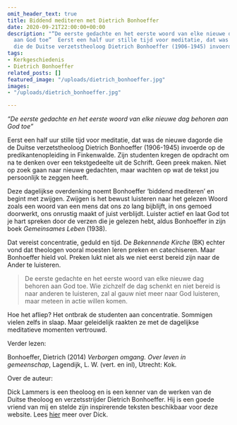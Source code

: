 ```yaml
---
omit_header_text: true
title: Biddend mediteren met Dietrich Bonhoeffer
date: 2020-09-21T22:00:00+00:00
description: "“De eerste gedachte en het eerste woord van elke nieuwe dag behoren
  aan God toe”  Eerst een half uur stille tijd voor meditatie, dat was de nieuwe dagorde
  die de Duitse verzetstheoloog Dietrich Bonhoeffer (1906-1945) invoerde op de predikantenopleiding."
tags:
- Kerkgeschiedenis
- Dietrich Bonhoeffer
related_posts: []
featured_image: "/uploads/dietrich_bonhoeffer.jpg"
images:
- "/uploads/dietrich_bonhoeffer.jpg"

---
```

_“De eerste gedachte en het eerste woord van elke nieuwe dag behoren aan God toe”_

Eerst een half uur stille tijd voor meditatie, dat was de nieuwe dagorde die de Duitse verzetstheoloog Dietrich Bonhoeffer (1906-1945) invoerde op de predikantenopleiding in Finkenwalde. Zijn studenten kregen de opdracht om na te denken over een tekstgedeelte uit de Schrift. Geen preek maken. Niet op zoek gaan naar nieuwe gedachten, maar wachten op wat de tekst jou persoonlijk te zeggen heeft.

Deze dagelijkse overdenking noemt Bonhoeffer ‘biddend mediteren’ en begint met zwijgen. Zwijgen is het bewust luisteren naar het gelezen Woord zoals een woord van een mens dat ons zo lang bijblijft, in ons gemoed doorwerkt, ons onrustig maakt of juist verblijdt. Luister actief en laat God tot je hart spreken door de verzen die je gelezen hebt, aldus Bonhoeffer in zijn boek _Gemeinsames Leben_ (1938).

Dat vereist concentratie, geduld en tijd. De _Bekennende Kirche_ (BK) echter vond dat theologen vooral moesten leren preken en catechiseren. Maar Bonhoeffer hield vol. Preken lukt niet als we niet eerst bereid zijn naar de Ander te luisteren.

> De eerste gedachte en het eerste woord van elke nieuwe dag behoren aan God toe. Wie zichzelf de dag schenkt en niet bereid is naar anderen te luisteren, zal al gauw niet meer naar God luisteren, maar meteen in actie willen komen.

Hoe het afliep? Het ontbrak de studenten aan concentratie. Sommigen vielen zelfs in slaap. Maar geleidelijk raakten ze met de dagelijkse meditatieve momenten vertrouwd.

Verder lezen:

Bonhoeffer, Dietrich (2014) _Verborgen omgang. Over leven in gemeenschap_, Lagendijk, L. W. (vert. en inl), Utrecht: Kok.

Over de auteur:

Dick Lammers is een theoloog en is een kenner van de werken van de Duitse theoloog en verzetsstrijder Dietrich Bonhoeffer. Hij is een goede vriend van mij en stelde zijn inspirerende teksten beschikbaar voor deze website. Lees [hier](https://www.robvanderdussen.com/nl/activities/dick-lammers/ "Dick Lammers") meer over Dick.